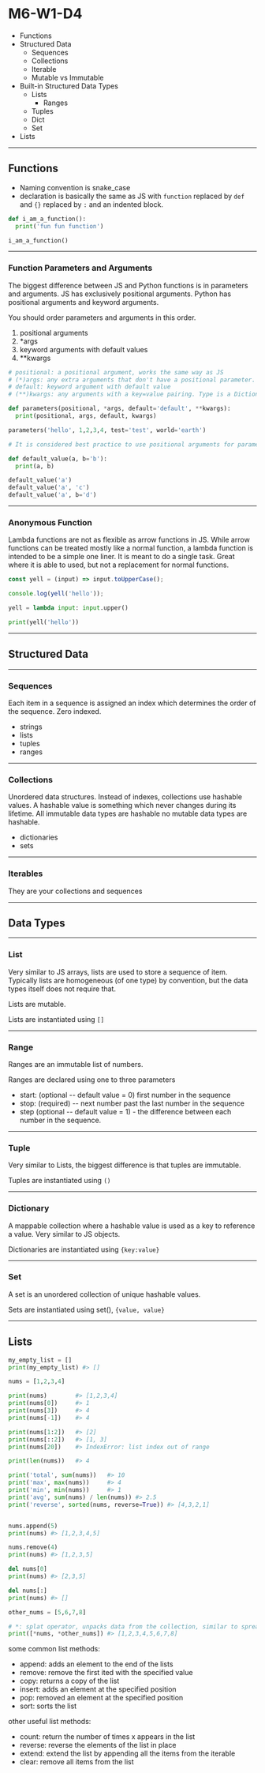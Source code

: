 # M6-W1-D4

- Functions
- Structured Data
  - Sequences
  - Collections
  - Iterable
  - Mutable vs Immutable
- Built-in Structured Data Types
  - Lists
    - Ranges
  - Tuples
  - Dict
  - Set
- Lists

---

## Functions

- Naming convention is snake_case
- declaration is basically the same as JS with `function` replaced by `def` and
  `{}` replaced by `:` and an indented block.

```py
def i_am_a_function():
  print('fun fun function')

i_am_a_function()
```

---

### Function Parameters and Arguments

The biggest difference between JS and Python functions is in parameters and
arguments. JS has exclusively positional arguments. Python has positional
arguments and keyword arguments.

You should order parameters and arguments in this order.

1. positional arguments
2. *args
3. keyword arguments with default values
4. **kwargs

```py
# positional: a positional argument, works the same way as JS
# (*)args: any extra arguments that don't have a positional parameter. Type is a Tuple. Similar to rest parameter in js
# default: keyword argument with default value
# (**)kwargs: any arguments with a key=value pairing. Type is a Dictionary.

def parameters(positional, *args, default='default', **kwargs):
  print(positional, args, default, kwargs)

parameters('hello', 1,2,3,4, test='test', world='earth')

# It is considered best practice to use positional arguments for parameters without default values and keyword arguments for parameters with default values

def default_value(a, b='b'):
  print(a, b)

default_value('a')
default_value('a', 'c')
default_value('a', b='d')
```

---

### Anonymous Function

Lambda functions are not as flexible as arrow functions in JS. While arrow
functions can be treated mostly like a normal function, a lambda function is
intended to be a simple one liner. It is meant to do a single task. Great where
it is able to used, but not a replacement for normal functions.

```js
const yell = (input) => input.toUpperCase();

console.log(yell('hello'));
```

```py
yell = lambda input: input.upper()

print(yell('hello'))
```

---

## Structured Data

---

### Sequences

Each item in a sequence is assigned an index which determines the order of the
sequence. Zero indexed.

- strings
- lists
- tuples
- ranges

---

### Collections

Unordered data structures. Instead of indexes, collections use hashable values.
A hashable value is something which never changes during its lifetime. All
immutable data types are hashable no mutable data types are hashable.

- dictionaries
- sets

---

### Iterables

They are your collections and sequences

---

## Data Types

---

### List

Very similar to JS arrays, lists are used to store a sequence of item. Typically
lists are homogeneous (of one type) by convention, but the data types itself
does not require that.

Lists are mutable.

Lists are instantiated using `[]`

---

### Range

Ranges are an immutable list of numbers.

Ranges are declared using one to three parameters

- start: (optional -- default value = 0) first number in the sequence
- stop: (required) -- next number past the last number in the sequence
- step (optional -- default value = 1) - the difference between each number in
  the sequence.

---

### Tuple

Very similar to Lists, the biggest difference is that tuples are immutable.

Tuples are instantiated using `()`

---

### Dictionary

A mappable collection where a hashable value is used as a key to reference a
value. Very similar to JS objects.

Dictionaries are instantiated using `{key:value}`

---

### Set

A set is an unordered collection of unique hashable values.

Sets are instantiated using set(), `{value, value}`

---

## Lists

```py
my_empty_list = []
print(my_empty_list) #> []

nums = [1,2,3,4]

print(nums)        #> [1,2,3,4]
print(nums[0])     #> 1
print(nums[3])     #> 4
print(nums[-1])    #> 4

print(nums[1:2])   #> [2]
print(nums[::2])   #> [1, 3]
print(nums[20])    #> IndexError: list index out of range

print(len(nums))   #> 4

print('total', sum(nums))   #> 10
print('max', max(nums))     #> 4
print('min', min(nums))     #> 1
print('avg', sum(nums) / len(nums)) #> 2.5
print('reverse', sorted(nums, reverse=True)) #> [4,3,2,1]


nums.append(5)
print(nums) #> [1,2,3,4,5]

nums.remove(4)
print(nums) #> [1,2,3,5]

del nums[0]
print(nums) #> [2,3,5]

del nums[:]
print(nums) #> []

other_nums = [5,6,7,8]

# *: splat operator, unpacks data from the collection, similar to spread operator
print([*nums, *other_nums]) #> [1,2,3,4,5,6,7,8]
```

some common list methods:

- append: adds an element to the end of the lists
- remove: remove the first ited with the specified value
- copy: returns a copy of the list
- insert: adds an element at the specified position
- pop: removed an element at the specified position
- sort: sorts the list

other useful list methods:

- count: return the number of times x appears in the list
- reverse: reverse the elements of the list in place
- extend: extend the list by appending all the items from the iterable
- clear: remove all items from the list
